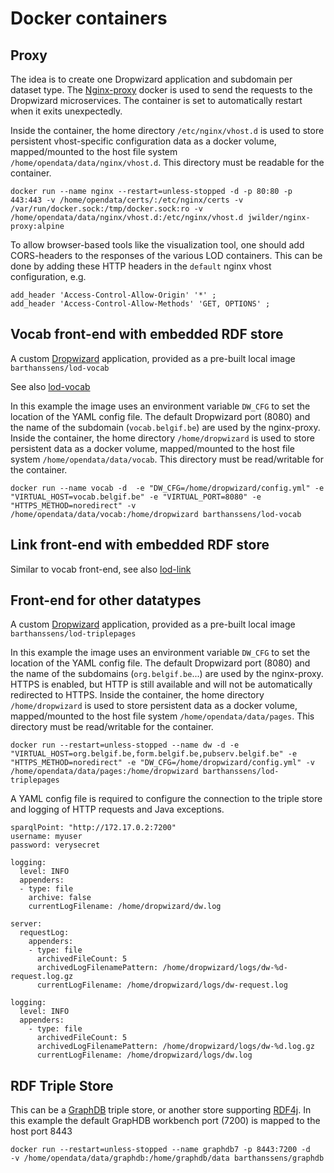 # Docker containers

## Proxy

The idea is to create one Dropwizard application and subdomain per dataset type.
The [Nginx-proxy](https://github.com/jwilder/nginx-proxy) docker is used to send the requests to the Dropwizard microservices. The container is set to automatically restart when it exits unexpectedly.

Inside the container, the home directory `/etc/nginx/vhost.d` is used to store persistent vhost-specific configuration data as a docker volume, mapped/mounted to the host file system `/home/opendata/data/nginx/vhost.d`. This directory must be readable for the container.
```
docker run --name nginx --restart=unless-stopped -d -p 80:80 -p 443:443 -v /home/opendata/certs/:/etc/nginx/certs -v /var/run/docker.sock:/tmp/docker.sock:ro -v /home/opendata/data/nginx/vhost.d:/etc/nginx/vhost.d jwilder/nginx-proxy:alpine 
```

To allow browser-based tools like the visualization tool, one should add CORS-headers to the responses of the various LOD containers. This can be done by adding these HTTP headers in the `default` nginx vhost configuration, e.g. 
```
add_header 'Access-Control-Allow-Origin' '*' ;
add_header 'Access-Control-Allow-Methods' 'GET, OPTIONS' ;
```

## Vocab front-end with embedded RDF store

A custom [Dropwizard](http://www.dropwizard.io/) application, provided as a pre-built local image `barthanssens/lod-vocab`

See also [lod-vocab](https://github.com/Fedict/lod-vocab)

In this example the image uses an environment variable `DW_CFG` to set the location of the YAML config file. The default Dropwizard port (8080) and the name of the subdomain (`vocab.belgif.be`) are used by the nginx-proxy. 
Inside the container, the home directory `/home/dropwizard` is used to store persistent data as a docker volume, mapped/mounted to the host file system `/home/opendata/data/vocab`. This directory must be read/writable for the container.

```
docker run --name vocab -d  -e "DW_CFG=/home/dropwizard/config.yml" -e "VIRTUAL_HOST=vocab.belgif.be" -e "VIRTUAL_PORT=8080" -e "HTTPS_METHOD=noredirect" -v /home/opendata/data/vocab:/home/dropwizard barthanssens/lod-vocab
```

## Link front-end with embedded RDF store

Similar to vocab front-end, see also  [lod-link](https://github.com/Fedict/lod-link)

## Front-end for other datatypes

A custom [Dropwizard](http://www.dropwizard.io/) application, provided as a pre-built local image `barthanssens/lod-triplepages`

In this example the image uses an environment variable `DW_CFG` to set the location of the YAML config file. The default Dropwizard port (8080) and the name of the subdomains (`org.belgif.be`...) are used by the nginx-proxy. 
HTTPS is enabled, but HTTP is still available and will not be automatically redirected to HTTPS.
Inside the container, the home directory `/home/dropwizard` is used to store persistent data as a docker volume, mapped/mounted to the host file system `/home/opendata/data/pages`. This directory must be read/writable for the container.

```
docker run --restart=unless-stopped --name dw -d -e "VIRTUAL_HOST=org.belgif.be,form.belgif.be,pubserv.belgif.be" -e "HTTPS_METHOD=noredirect" -e "DW_CFG=/home/dropwizard/config.yml" -v /home/opendata/data/pages:/home/dropwizard barthanssens/lod-triplepages
```

A YAML config file is required to configure the connection to the triple store and logging of HTTP requests and Java exceptions.

```
sparqlPoint: "http://172.17.0.2:7200"
username: myuser
password: verysecret

logging:
  level: INFO
  appenders:
  - type: file
    archive: false
    currentLogFilename: /home/dropwizard/dw.log
  
server:
  requestLog:
    appenders:
    - type: file
      archivedFileCount: 5
      archivedLogFilenamePattern: /home/dropwizard/logs/dw-%d-request.log.gz
      currentLogFilename: /home/dropwizard/logs/dw-request.log

logging:
  level: INFO
  appenders:
    - type: file
      archivedFileCount: 5
      archivedLogFilenamePattern: /home/dropwizard/logs/dw-%d.log.gz
      currentLogFilename: /home/dropwizard/logs/dw.log
```

## RDF Triple Store

This can be a [GraphDB](doc/GRAPHDB.md) triple store, or another store supporting [RDF4j](http://rdf4j.org/).
In this example the default GrapHDB workbench port (7200) is mapped to the host port 8443

```
docker run --restart=unless-stopped --name graphdb7 -p 8443:7200 -d 
-v /home/opendata/data/graphdb:/home/graphdb/data barthanssens/graphdb
```
